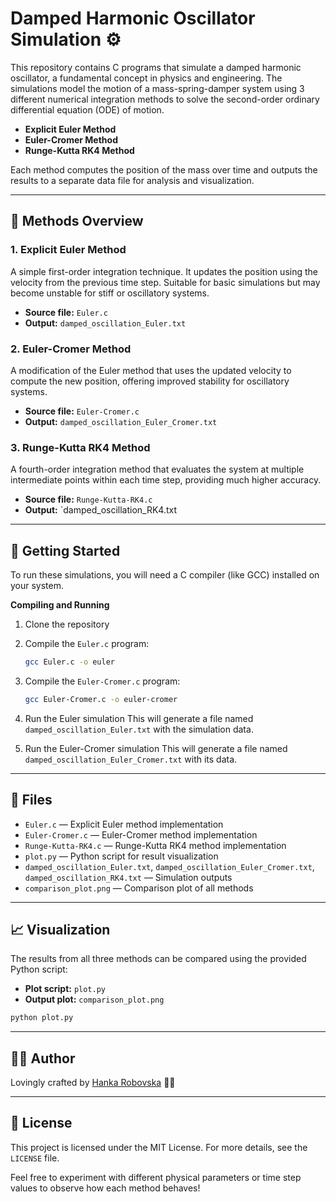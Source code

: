 # Damped Harmonic Oscillator Simulation ⚙️

This repository contains C programs that simulate a damped harmonic oscillator, a fundamental concept in physics and engineering. 
The simulations model the motion of a mass-spring-damper system using 3 different numerical integration methods to solve the second-order ordinary differential equation (ODE) of motion.

- **Explicit Euler Method**
- **Euler-Cromer Method**
- **Runge-Kutta RK4 Method**

Each method computes the position of the mass over time and outputs the results to a separate data file for analysis and visualization.

---

## 🧠 Methods Overview

### 1. Explicit Euler Method
A simple first-order integration technique. It updates the position using the velocity from the previous time step. Suitable for basic simulations but may become unstable for stiff or oscillatory systems.

- **Source file:** `Euler.c`
- **Output:** `damped_oscillation_Euler.txt`

### 2. Euler-Cromer Method
A modification of the Euler method that uses the updated velocity to compute the new position, offering improved stability for oscillatory systems.

- **Source file:** `Euler-Cromer.c`
- **Output:** `damped_oscillation_Euler_Cromer.txt`

### 3. Runge-Kutta RK4 Method
A fourth-order integration method that evaluates the system at multiple intermediate points within each time step, providing much higher accuracy.

- **Source file:** `Runge-Kutta-RK4.c`
- **Output:** `damped_oscillation_RK4.txt

---

## 🚀 Getting Started

To run these simulations, you will need a C compiler (like GCC) installed on your system.

**Compiling and Running**

1. Clone the repository
   
2. Compile the ```Euler.c``` program:
   ```bash
   gcc Euler.c -o euler
   ```
   
3. Compile the ```Euler-Cromer.c``` program:
   ```bash
   gcc Euler-Cromer.c -o euler-cromer
   ```

4. Run the Euler simulation
   This will generate a file named ```damped_oscillation_Euler.txt``` with the simulation data.
   
5. Run the Euler-Cromer simulation
   This will generate a file named ```damped_oscillation_Euler_Cromer.txt``` with its data.

---

## 📂 Files

- `Euler.c` — Explicit Euler method implementation
- `Euler-Cromer.c` — Euler-Cromer method implementation
- `Runge-Kutta-RK4.c` — Runge-Kutta RK4 method implementation
- `plot.py` — Python script for result visualization
- `damped_oscillation_Euler.txt`, `damped_oscillation_Euler_Cromer.txt`, `damped_oscillation_RK4.txt` — Simulation outputs
- `comparison_plot.png` — Comparison plot of all methods

---

## 📈 Visualization

The results from all three methods can be compared using the provided Python script:

- **Plot script:** `plot.py`
- **Output plot:** `comparison_plot.png`

```bash
python plot.py
```

---

## 👩‍💻 Author

Lovingly crafted by [Hanka Robovska](https://github.com/hrosicka) 👩‍🔬

---

## 📜 License
This project is licensed under the MIT License. For more details, see the ```LICENSE``` file.

Feel free to experiment with different physical parameters or time step values to observe how each method behaves!

